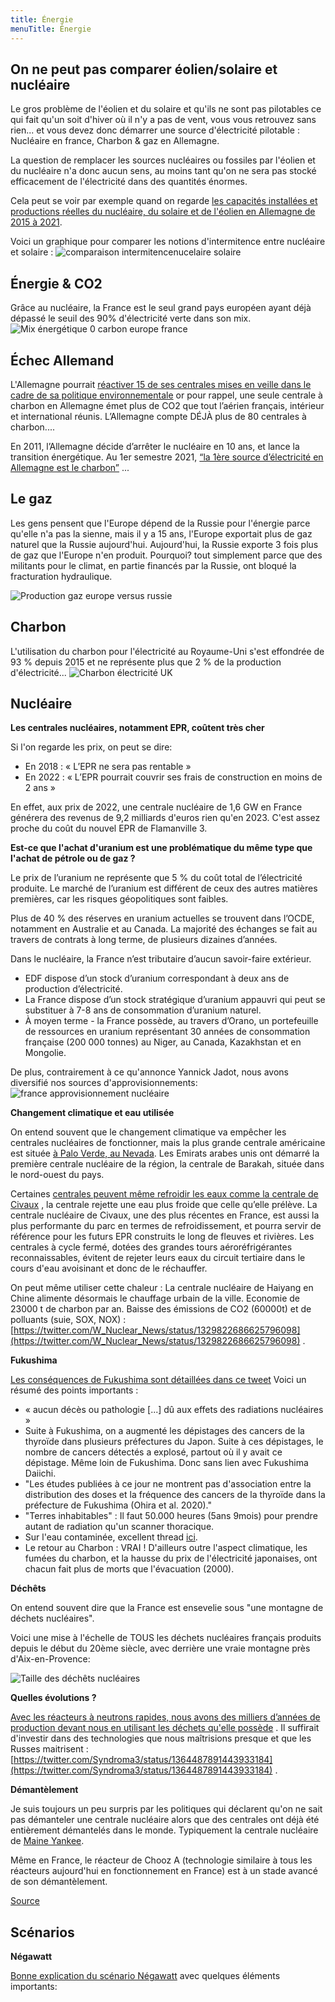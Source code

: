 ```yaml
---
title: Énergie
menuTitle: Énergie
---
```


## On ne peut pas comparer éolien/solaire et nucléaire

Le gros problème de l'éolien et du solaire et qu'ils ne sont pas pilotables ce qui fait qu'un soit d'hiver où il n'y a
pas de vent, vous vous retrouvez sans rien... et vous devez donc démarrer une source d'électricité pilotable : Nucléaire
en france, Charbon & gaz en Allemagne.

La question de remplacer les sources nucléaires ou fossiles par l'éolien et du nucléaire n'a donc aucun sens, au moins
tant qu'on ne sera pas stocké efficacement de l'électricité dans des quantités énormes.

Cela peut se voir par exemple quand on regarde [les capacités installées et productions réelles du nucléaire, du solaire
et de l'éolien en Allemagne de 2015 à 2021](allemagne_solaire_nucleaire_eolien.mp4).

Voici un graphique pour comparer les notions d'intermitence entre nucléaire et solaire :
![comparaison intermitencenucelaire solaire](comparaison_intermitence_nucelaire_solaire.png)

## Énergie & CO2

Grâce au nucléaire, la France est le seul grand pays européen ayant déjà dépassé le seuil des 90% d'électricité verte
dans son mix.
![Mix énergétique 0 carbon europe france](objectif_electricite_0_carbon.jpeg)

## Échec Allemand

L'Allemagne
pourrait [réactiver 15 de ses centrales mises en veille dans le cadre de sa politique environnementale](https://twitter.com/bfmbusiness/status/1529406893235613697)
or pour rappel, une seule centrale à charbon en Allemagne émet plus de CO2 que tout l’aérien français, intérieur et
international réunis. L’Allemagne compte DÉJÀ plus de 80 centrales à charbon....

En 2011, l’Allemagne décide d’arrêter le nucléaire en 10 ans, et lance la transition énergétique. Au 1er semestre 2021,
[“la 1ère source d’électricité en Allemagne est le charbon”](https://www.dw.com/en/germany-coal-tops-wind-as-primary-electricity-source/a-59168105)
...

## Le gaz

Les gens pensent que l'Europe dépend de la Russie pour l'énergie parce qu'elle n'a pas la sienne, mais il y a 15 ans,
l'Europe exportait plus de gaz naturel que la Russie aujourd'hui. Aujourd'hui, la Russie exporte 3 fois plus de gaz que
l'Europe n'en produit. Pourquoi? tout simplement parce que des militants pour le climat, en partie financés par la
Russie, ont bloqué la fracturation hydraulique.

![Production gaz europe versus russie](production_gaz_europe.jpeg)

## Charbon

L'utilisation du charbon pour l'électricité au Royaume-Uni s'est effondrée de 93 % depuis 2015 et ne représente plus que
2 % de la production d'électricité...
![Charbon électricité UK](charbon_consommation_uk.png)

## Nucléaire

**Les centrales nucléaires, notamment EPR, coûtent très cher**

Si l'on regarde les prix, on peut se dire:

- En 2018 : « L’EPR ne sera pas rentable »
- En 2022 : « L’EPR pourrait couvrir ses frais de construction en moins de 2 ans »

En effet, aux prix de 2022, une centrale nucléaire de 1,6 GW en France générera des revenus de 9,2 milliards d'euros
rien qu'en 2023. C'est assez proche du coût du nouvel EPR de Flamanville 3.

**Est-ce que l'achat d'uranium est une problématique du même type que l'achat de pétrole ou de gaz ?**

Le prix de l’uranium ne représente que 5 % du coût total de l’électricité produite. Le marché de l’uranium est différent
de ceux des autres matières premières, car les risques géopolitiques sont faibles.

Plus de 40 % des réserves en uranium actuelles se trouvent dans l’OCDE, notamment en Australie et au Canada.
La majorité des échanges se fait au travers de contrats à long terme, de plusieurs dizaines d’années.

Dans le nucléaire, la France n’est tributaire d’aucun savoir-faire extérieur.

- EDF dispose d’un stock d’uranium correspondant à deux ans de production d’électricité.
- La France dispose d’un stock stratégique d’uranium appauvri qui peut se substituer à 7-8 ans de consommation d’uranium
  naturel.
- À moyen terme - la France possède, au travers d’Orano, un portefeuille de ressources en uranium représentant 30 années
  de consommation française (200 000 tonnes) au Niger, au Canada, Kazakhstan et en Mongolie.

De plus, contrairement à ce qu'annonce Yannick Jadot, nous avons diversifié nos sources d'approvisionnements:
![france approvisionnement nucléaire](france_approvisionnement_nucleaire.png)

**Changement climatique et eau utilisée**

On entend souvent que le changement climatique va empêcher les centrales nucléaires de fonctionner, mais la plus grande
centrale américaine est
située [à Palo Verde, au Nevada](https://fr.wikipedia.org/wiki/Centrale_nucl%C3%A9aire_de_Palo_Verde). Les Emirats
arabes unis ont démarré la première centrale nucléaire de la région, la centrale de Barakah, située dans le nord-ouest
du pays.

Certaines [centrales peuvent même refroidir les eaux comme la centrale de Civaux](https://www.linkedin.com/posts/voix-du-nucleaire_civaux-nuclaezaire-vienne-activity-6943119520475561984-gTYB/?utm_source=linkedin_share&utm_medium=member_desktop_web)
, la centrale rejette une eau plus froide que celle qu’elle prélève. La centrale nucléaire de Civaux, une des plus
récentes en France, est aussi la plus performante du parc en termes de refroidissement, et pourra servir de référence
pour les futurs EPR construits le long de fleuves et rivières. Les centrales à cycle fermé, dotées des grandes tours
aéroréfrigérantes reconnaissables, évitent de rejeter leurs eaux du circuit tertiaire dans le cours d'eau avoisinant et
donc de le réchauffer.

On peut même utiliser cette chaleur : La centrale nucléaire de Haiyang en Chine alimente désormais le chauffage urbain
de la ville. Economie de 23000 t de charbon par an. Baisse des émissions de CO2 (60000t) et de polluants (suie, SOX,
NOX) : [https://twitter.com/W_Nuclear_News/status/1329822686625796098](https://twitter.com/W_Nuclear_News/status/1329822686625796098)
.

**Fukushima**

[Les conséquences de Fukushima sont détaillées dans ce tweet](https://twitter.com/GillardVautier/status/1486714030047723531)
Voici un résumé des points importants :

- « aucun décès ou pathologie [...] dû aux effets des radiations nucléaires »
- Suite à Fukushima, on a augmenté les dépistages des cancers de la thyroïde dans plusieurs préfectures du Japon. Suite
  à ces dépistages, le nombre de cancers détectés a explosé, partout où il y avait ce dépistage. Même loin de Fukushima.
  Donc sans lien avec Fukushima Daiichi.
- "Les études publiées à ce jour ne montrent pas d'association entre la distribution des doses et la fréquence des
  cancers de la thyroïde dans la préfecture de Fukushima (Ohira et al. 2020)."
- "Terres inhabitables" : Il faut 50.000 heures (5ans 9mois) pour prendre autant de radiation qu'un scanner thoracique.
- Sur l'eau contaminée, excellent thread [ici](https://twitter.com/GillardVautier/status/1486714030047723531).
- Le retour au Charbon : VRAI ! D'ailleurs outre l'aspect climatique, les fumées du charbon, et la hausse du prix de
  l'électricité japonaises, ont chacun fait plus de morts que l'évacuation (2000).

**Déchêts**

On entend souvent dire que la France est ensevelie sous "une montagne de déchets nucléaires".

Voici une mise à l'échelle de TOUS les déchets nucléaires français produits depuis le début du 20ème siècle, avec
derrière une vraie montagne près d'Aix-en-Provence:

![Taille des déchêts nucléaires](dechets_nucleaire.jpeg)

**Quelles évolutions ?**

[Avec les réacteurs à neutrons rapides, nous avons des milliers d’années de production devant nous en utilisant les
déchets qu'elle possède](https://www.transitionsenergies.com/reacteurs-neutrons-rapides-nous-avons-milliers-annees-production-en-utilisant-des-dechets/)
. Il suffirait d'investir dans des technologies que nous maîtrisions presque et que les Russes
maitrisent : [https://twitter.com/Syndroma3/status/1364487891443933184](https://twitter.com/Syndroma3/status/1364487891443933184)
.

**Démantèlement**

Je suis toujours un peu surpris par les politiques qui déclarent qu'on ne sait pas démanteler une centrale nucléaire
alors que des centrales ont déjà été entièrement démantelés dans le monde. Typiquement la centrale nucléaire de [Maine
Yankee](https://fr.wikipedia.org/wiki/Centrale_nucl%C3%A9aire_de_Maine_Yankee).

Même en France, le réacteur de Chooz A (technologie similaire à tous les réacteurs aujourd'hui en fonctionnement en
France) est à un stade avancé de son démantèlement.

[Source](https://twitter.com/TristanKamin/status/1436414069641203715)

## Scénarios

**Négawatt**

[Bonne explication du scénario Négawatt](https://twitter.com/PartiPirate/status/1185511759521767424) avec quelques
éléments importants:


